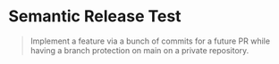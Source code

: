 # Semantic Release Test

> Implement a feature via a bunch of commits for a future PR while having a branch protection on main on a private repository.